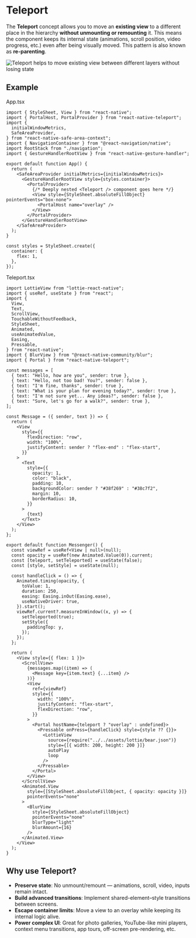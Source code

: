 # Teleport

The **Teleport** concept allows you to move an **existing view** to a different place in the hierarchy **without unmounting or remounting** it. This means the component keeps its internal state (animations, scroll position, video progress, etc.) even after being visually moved. This pattern is also known as **re-parenting**.

![Teleport helps to move existing view between different layers without losing state](/react-native-teleport/pr-preview/pr-22/assets/images/teleport-65785a9f1211bc6992db0cca2993d621.png)

## Example[​](#example "Direct link to Example")

App.tsx

```
import { StyleSheet, View } from "react-native";
import { PortalHost, PortalProvider } from "react-native-teleport";
import {
  initialWindowMetrics,
  SafeAreaProvider,
} from "react-native-safe-area-context";
import { NavigationContainer } from "@react-navigation/native";
import RootStack from "./navigation";
import { GestureHandlerRootView } from "react-native-gesture-handler";

export default function App() {
  return (
    <SafeAreaProvider initialMetrics={initialWindowMetrics}>
      <GestureHandlerRootView style={styles.container}>
        <PortalProvider>
          {/* Deeply nested <Teleport /> component goes here */}
          <View style={StyleSheet.absoluteFillObject} pointerEvents="box-none">
            <PortalHost name="overlay" />
          </View>
        </PortalProvider>
      </GestureHandlerRootView>
    </SafeAreaProvider>
  );
}

const styles = StyleSheet.create({
  container: {
    flex: 1,
  },
});
```

Teleport.tsx

```
import LottieView from "lottie-react-native";
import { useRef, useState } from "react";
import {
  View,
  Text,
  ScrollView,
  TouchableWithoutFeedback,
  StyleSheet,
  Animated,
  useAnimatedValue,
  Easing,
  Pressable,
} from "react-native";
import { BlurView } from "@react-native-community/blur";
import { Portal } from "react-native-teleport";

const messages = [
  { text: "Hello, how are you", sender: true },
  { text: "Hello, not too bad! You?", sender: false },
  { text: "I'm fine, thanks", sender: true },
  { text: "What is your plan for evening today?", sender: true },
  { text: "I'm not sure yet... Any ideas?", sender: false },
  { text: "Sure, let's go for a walk?", sender: true },
];

const Message = ({ sender, text }) => {
  return (
    <View
      style={{
        flexDirection: "row",
        width: "100%",
        justifyContent: sender ? "flex-end" : "flex-start",
      }}
    >
      <Text
        style={{
          opacity: 1,
          color: "black",
          padding: 10,
          backgroundColor: sender ? "#38f269" : "#38c7f2",
          margin: 10,
          borderRadius: 10,
        }}
      >
        {text}
      </Text>
    </View>
  );
};

export default function Messenger() {
  const viewRef = useRef<View | null>(null);
  const opacity = useRef(new Animated.Value(0)).current;
  const [teleport, setTeleported] = useState(false);
  const [style, setStyle] = useState(null);

  const handleClick = () => {
    Animated.timing(opacity, {
      toValue: 1,
      duration: 250,
      easing: Easing.inOut(Easing.ease),
      useNativeDriver: true,
    }).start();
    viewRef.current?.measureInWindow((x, y) => {
      setTeleported(true);
      setStyle({
        paddingTop: y,
      });
    });
  };

  return (
    <View style={{ flex: 1 }}>
      <ScrollView>
        {messages.map((item) => (
          <Message key={item.text} {...item} />
        ))}
        <View
          ref={viewRef}
          style={{
            width: "100%",
            justifyContent: "flex-start",
            flexDirection: "row",
          }}
        >
          <Portal hostName={teleport ? "overlay" : undefined}>
            <Pressable onPress={handleClick} style={style ?? {}}>
              <LottieView
                source={require("../../assets/lottie/bear.json")}
                style={[{ width: 200, height: 200 }]}
                autoPlay
                loop
              />
            </Pressable>
          </Portal>
        </View>
      </ScrollView>
      <Animated.View
        style={[StyleSheet.absoluteFillObject, { opacity: opacity }]}
        pointerEvents="none"
      >
        <BlurView
          style={StyleSheet.absoluteFillObject}
          pointerEvents="none"
          blurType="light"
          blurAmount={16}
        />
      </Animated.View>
    </View>
  );
}
```

## Why use Teleport?[​](#why-use-teleport "Direct link to Why use Teleport?")

* **Preserve state**: No unmount/remount — animations, scroll, video, inputs remain intact.
* **Build advanced transitions**: Implement shared-element–style transitions between screens.
* **Escape container limits**: Move a view to an overlay while keeping its internal logic alive.
* **Power complex UI**: Great for photo galleries, YouTube-like mini players, context menu transitions, app tours, off-screen pre-rendering, etc.
